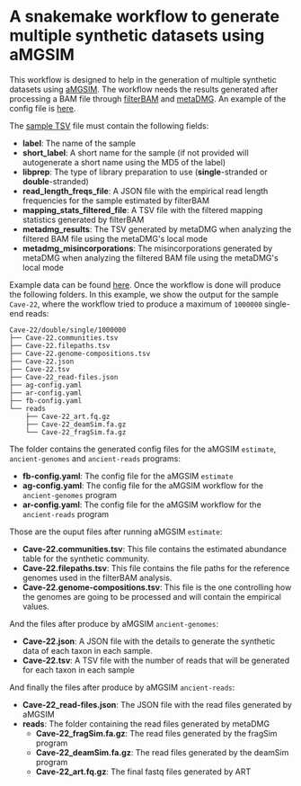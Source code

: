 # A snakemake workflow to generate multiple synthetic datasets using aMGSIM

This workflow is designed to help in the generation of multiple synthetic datasets using [aMGSIM](https://github.com/genomewalker/aMGSIM). The workflow needs the results generated after processing a BAM file through [filterBAM](https://github.com/genomewalker/bam-filter) and [metaDMG](https://metadmg-dev.github.io/metaDMG-core/). An example of the config file is [here](config/config.yaml).

The [sample TSV](assets/metaDMGsamplelist-test.tsv) file must contain the following fields:
- **label**: The name of the sample
- **short_label**: A short name for the sample (if not provided will autogenerate a short name using the MD5 of the label)
- **libprep**: The type of library preparation to use (**single**-stranded or **double**-stranded)
- **read_length_freqs_file**: A JSON file with the empirical read length frequencies for the sample estimated by filterBAM
- **mapping_stats_filtered_file**: A TSV file with the filtered mapping statistics generated by filterBAM
- **metadmg_results**: The TSV generated by metaDMG when analyzing the filtered BAM file using the metaDMG's local mode
- **metadmg_misincorporations**: The misincorporations generated by metaDMG when analyzing the filtered BAM file using the metaDMG's local mode

Example data can be found [here](assets/data). Once the workflow is done will produce the following folders. In this example, we show the output for the sample `Cave-22`, where the workflow tried to produce a maximum of `1000000` single-end reads:

```
Cave-22/double/single/1000000
├── Cave-22.communities.tsv
├── Cave-22.filepaths.tsv
├── Cave-22.genome-compositions.tsv
├── Cave-22.json
├── Cave-22.tsv
├── Cave-22_read-files.json
├── ag-config.yaml
├── ar-config.yaml
├── fb-config.yaml
└── reads
    ├── Cave-22_art.fq.gz
    ├── Cave-22_deamSim.fa.gz
    └── Cave-22_fragSim.fa.gz
```

The folder contains the generated config files for the aMGSIM `estimate`, `ancient-genomes` and `ancient-reads` programs:
- **fb-config.yaml**: The config file for the aMGSIM `estimate`
- **ag-config.yaml**: The config file for the aMGSIM workflow for the `ancient-genomes` program
- **ar-config.yaml**: The config file for the aMGSIM workflow for the `ancient-reads` program

Those are the ouput files after running aMGSIM `estimate`:
- **Cave-22.communities.tsv**: This file contains the estimated abundance table for the synthetic community.
- **Cave-22.filepaths.tsv**: This file contains the file paths for the reference genomes used in the filterBAM analysis.
- **Cave-22.genome-compositions.tsv**: This file is the one controlling how the genomes are going to be processed and will contain the empirical values.

And the files after produce by aMGSIM `ancient-genomes`:
- **Cave-22.json**: A JSON file with the details to generate the synthetic data of each taxon in each sample.
- **Cave-22.tsv**: A TSV file with the number of reads that will be generated for each taxon in each sample

And finally the files after produce by aMGSIM `ancient-reads`:
- **Cave-22_read-files.json**: The JSON file with the read files generated by aMGSIM
- **reads**: The folder containing the read files generated by metaDMG
  - **Cave-22_fragSim.fa.gz**: The read files generated by the fragSim program
  - **Cave-22_deamSim.fa.gz**: The read files generated by the deamSim program
  - **Cave-22_art.fq.gz**: The final fastq files generated by ART
